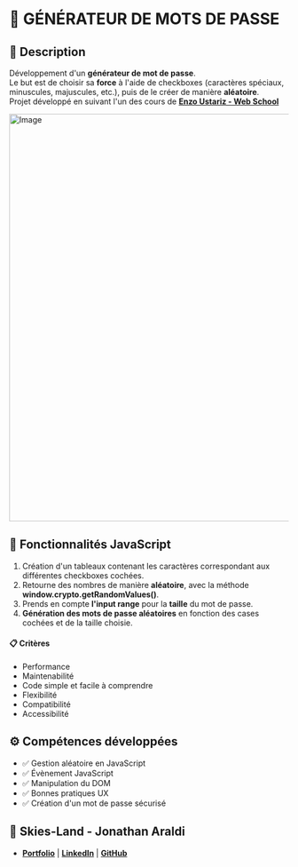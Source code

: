 # 🔐 GÉNÉRATEUR DE MOTS DE PASSE

## 📖 Description
Développement d'un **générateur de mot de passe**.<br>
Le but est de choisir sa **force** à l'aide de checkboxes (caractères spéciaux, minuscules, majuscules, etc.), puis de le créer de manière **aléatoire**.
<br>
Projet développé en suivant l'un des cours de **[Enzo Ustariz - Web School](https://www.udemy.com/user/ustariz-enzo/)**

<img width="771" height="734" alt="Image" src="https://github.com/user-attachments/assets/c4c2dc2b-fbed-4774-aaea-f0a0fd7775c3" />

## 🔧 Fonctionnalités JavaScript
1. Création d'un tableaux contenant les caractères correspondant aux différentes checkboxes cochées.
2. Retourne des nombres de manière **aléatoire**, avec la méthode **window.crypto.getRandomValues()**.
3. Prends en compte **l'input range** pour la **taille** du mot de passe.
4. **Génération des mots de passe aléatoires** en fonction des cases cochées et de la taille choisie.

#### 📋 Critères
- Performance
- Maintenabilité
- Code simple et facile à comprendre
- Flexibilité
- Compatibilité
- Accessibilité

## ⚙️ Compétences développées
- ✅ Gestion aléatoire en JavaScript
- ✅ Évènement JavaScript
- ✅ Manipulation du DOM
- ✅ Bonnes pratiques UX
- ✅ Création d'un mot de passe sécurisé

## 👤 Skies-Land - Jonathan Araldi
- **[Portfolio](https://portfolio-jonathan-araldi.netlify.app/)** | **[LinkedIn](https://www.linkedin.com/in/jonathan-araldi/)** | **[GitHub](https://github.com/Skies-Land)**
